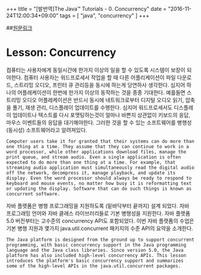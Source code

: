 +++
title = "[발번역]The Java™ Tutorials - 0. Concurrency"
date = "2016-11-24T12:00:34+09:00"
tags = [ "java", "concurrency" ]
+++

##[원문링크](http://docs.oracle.com/javase/tutorial/essential/concurrency/index.html)


# Lesson: Concurrency

컴퓨터는 사용자에게 동일시간에 한가지 이상의 일을 할 수 있도록 시스템이 보장이 되야한다. 컴퓨터 사용자는 워드프로세서 작업을 할 때 다른 어플리케이션이 파일 다운로드, 스트리밍 오디오, 프린터 큐 관리등을 동시에 하는게 당연하사 생각한다. 심지어 하나의 어플레케이션이 한번에 한가지 이상의 동작하는 것을 종종 기대한다. 예를들면 스트리밍 오디오 어플레케이션은 반드시 동시에 네트워크로부터 디지털 오디오 읽기, 압축을 풀기, 재생 관리, 디스플레이 업데이트를 수행한다. 심지어 워드프로세서도 디스플레이 업데이트나 텍스트를 다시 포맷팅하는것이 얼마나 바쁜지 상관없이 키보드의 응답, 마우스 이벤트들의 응답을 대기해야한다. 그러한 것을 할 수 있는 소프트웨어를 병행성(동시성) 소프트웨어라고 알려져있다.

    Computer users take it for granted that their systems can do more than one thing at a time. They assume that they can continue to work in a word processor, while other applications download files, manage the print queue, and stream audio. Even a single application is often expected to do more than one thing at a time. For example, that streaming audio application must simultaneously read the digital audio off the network, decompress it, manage playback, and update its display. Even the word processor should always be ready to respond to keyboard and mouse events, no matter how busy it is reformatting text or updating the display. Software that can do such things is known as concurrent software.


자바 플랫폼은 병행 프로그래밍을 지원하도록 (밑바닥부터 끝까지) 설계 되었다. 자바 프로그래밍 언어와 자바 클래스 라이브러리들로 기본 병행성을 지원한다. 자바 플랫폼 5.0 버전부터는 고수준의 concurrency API도 포함되었다. 이번 자바 플랫폼의 수업은 기본 병행 지원과 몇가지 java.util.concurrent 패키지의 수준 API의 요약을 소개한다.

    The Java platform is designed from the ground up to support concurrent programming, with basic concurrency support in the Java programming language and the Java class libraries. Since version 5.0, the Java platform has also included high-level concurrency APIs. This lesson introduces the platform's basic concurrency support and summarizes some of the high-level APIs in the java.util.concurrent packages.

